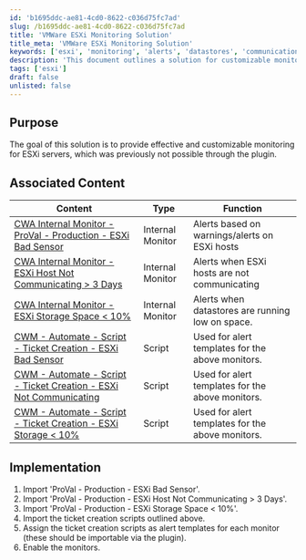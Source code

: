 ```yaml
---
id: 'b1695ddc-ae81-4cd0-8622-c036d75fc7ad'
slug: /b1695ddc-ae81-4cd0-8622-c036d75fc7ad
title: 'VMWare ESXi Monitoring Solution'
title_meta: 'VMWare ESXi Monitoring Solution'
keywords: ['esxi', 'monitoring', 'alerts', 'datastores', 'communication']
description: 'This document outlines a solution for customizable monitoring of ESXi servers, detailing associated internal monitors and scripts for alert management. It provides step-by-step implementation guidance to enhance server monitoring capabilities.'
tags: ['esxi']
draft: false
unlisted: false
---
```


## Purpose

The goal of this solution is to provide effective and customizable monitoring for ESXi servers, which was previously not possible through the plugin.

## Associated Content

| Content                                                                                     | Type            | Function                                         |
|---------------------------------------------------------------------------------------------|-----------------|-------------------------------------------------|
| [CWA Internal Monitor - ProVal - Production - ESXi Bad Sensor](/docs/2f8424d7-00aa-4cee-a4fb-56cbc412108b)         | Internal Monitor | Alerts based on warnings/alerts on ESXi hosts   |
| [CWA Internal Monitor - ESXi Host Not Communicating > 3 Days](<../cwa/monitors/ESXi Host Not Communicating 3 Days.md>)         | Internal Monitor | Alerts when ESXi hosts are not communicating     |
| [CWA Internal Monitor - ESXi Storage Space < 10%](<../cwa/monitors/ESXi Storage Space 10.md>)                     | Internal Monitor | Alerts when datastores are running low on space. |
| [CWM - Automate - Script - Ticket Creation - ESXi Bad Sensor](/docs/26780ede-b390-4f16-9d5a-de876ab180ee)         | Script          | Used for alert templates for the above monitors. |
| [CWM - Automate - Script - Ticket Creation - ESXi Not Communicating](/docs/7e7eb565-3b99-4e6f-89f8-6257f5b4e7d6) | Script          | Used for alert templates for the above monitors. |
| [CWM - Automate - Script - Ticket Creation - ESXi Storage < 10%](https://proval.itglue.com/DOC-5078775-10094519)     | Script          | Used for alert templates for the above monitors. |

## Implementation

1. Import 'ProVal - Production - ESXi Bad Sensor'.
2. Import 'ProVal - Production - ESXi Host Not Communicating > 3 Days'.
3. Import 'ProVal - Production - ESXi Storage Space < 10%'.
4. Import the ticket creation scripts outlined above.
5. Assign the ticket creation scripts as alert templates for each monitor (these should be importable via the plugin).
6. Enable the monitors.



